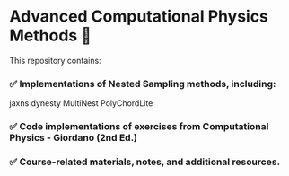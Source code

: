 # Advanced Computational Physics Methods 🔬
This repository contains:
### ✅ Implementations of Nested Sampling methods, including:
jaxns
dynesty
MultiNest
PolyChordLite
### ✅ Code implementations of exercises from Computational Physics - Giordano (2nd Ed.)
### ✅ Course-related materials, notes, and additional resources.

